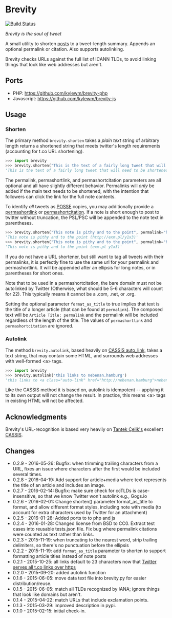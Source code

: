# Brevity

[![Build Status](https://travis-ci.org/kylewm/brevity.svg)](https://travis-ci.org/kylewm/brevity)

*Brevity is the soul of tweet*

A small utility to shorten [posts](https://indiewebcamp.com/note) to a
tweet-length summary. Appends an optional permalink or citation. Also
supports autolinking.

Brevity checks URLs against the full list of ICANN TLDs, to avoid
linking things that look like web addresses but aren't.

## Ports

- PHP: https://github.com/kylewm/brevity-php
- Javascript: https://github.com/kylewm/brevity-js

## Usage

### Shorten

The primary method `brevity.shorten` takes a *plain text* string of
arbitrary length returns a shortened string that meets twitter's length
requirements (accounting for t.co URL shortening).

```python
>>> import brevity
>>> brevity.shorten("This is the text of a fairly long tweet that will need to be shortened before we can post it to twitter. Since it is longer than 140 characters, it will also include an ellipsis and link to the original note.", permalink="http://example.com/2015/03/fairly-long-note")
'This is the text of a fairly long tweet that will need to be shortened before we can post it to twitter. Since it is… http://example.com/2015/03/fairly-long-note'
```

The permalink, permashortlink, and permashortcitation parameters are all
optional and all have slightly different behavior. Permalinks will
*only* be added if the main text needs to be shortened, with the
intention that followers can click the link for the full note contents.

To identify *all* tweets as [POSSE](https://indiewebcamp.com/POSSE)
copies, you may additionally provide a
[permashortlink](https://indiewebcamp.com/permashortlink) or
[permashortcitation](https://indiewebcamp.com/permashortcitation). If a
note is short enough to post to twitter without truncation, the PSL/PSC
will be appended to the note text in parentheses.

```python
>>> brevity.shorten("This note is pithy and to the point", permalink="http://example.com/2015/03/to-the-point", permashortlink="http://exm.pl/y1x3")
'This note is pithy and to the point (http://exm.pl/y1x3)'
>>> brevity.shorten("This note is pithy and to the point", permalink="http://example.com/2015/03/to-the-point", permashortcitation="exm.pl y1x3")
'This note is pithy and to the point (exm.pl y1x3)'
```

If you do not have a URL shortener, but still want to tag all tweets
with their permalinks, it is perfectly fine to use the same url for your
permalink and permashortlink. It will be appended after an ellipsis for
long notes, or in parentheses for short ones.

Note that to be used in a permashortcitation, the bare domain must not
be autolinked by Twitter (Otherwise, what should be 5-6 characters will
count for 22). This typically means it cannot be a .com, .net, or .org.

Setting the optional parameter `format_as_title` to true implies that
text is the title of a longer article (that can be found at
`permalink`). The composed text will be `Article Title: permalink` and
the permalink will be included regardless of the length of the title.
The values of `permashortlink` and `permashortcitation` are ignored.

### Autolink

The method `brevity.autolink`, based heavily on
[CASSIS auto_link](https://github.com/tantek/cassis/), takes a text
string, that may contain some HTML, and surrounds web addresses with
well-formed &lt;a> tags.

```python
>>> import brevity
>>> brevity.autolink('this links to nebenan.hamburg')
'this links to <a class="auto-link" href="http://nebenan.hamburg">nebenan.hamburg</a>'
```

Like the CASSIS method it is based on, autolink is idempotent --
applying it to its own output will not change the result. In practice,
this means &lt;a> tags in existing HTML will not be affected.

## Acknowledgments

Brevity's URL-recognition is based very heavily on
[Tantek Çelik's](http://tantek.com) excellent
[CASSIS](http://cassisjs.org).

## Changes

- 0.2.9 - 2016-05-26: Bugfix: when trimming trailing characters
  from a URL, fixes an issue where characters after the first
  would be included several times.
- 0.2.8 - 2016-04-19: Add support for article+media where text
  represents the title of an article and includes an image.
- 0.2.7 - 2016-02-14: Bugfix: make sure check for ccTLDs is
  case-insensitive, so that we know Twitter won't autolink e.g.,
  Gogs.io
- 0.2.6 - 2016-02-01: Change shorten() parameter format_as_title to
  format, and allow different format styles, including note with media
  (to account for extra characters used by Twitter for an attachment)
- 0.2.5 - 2016-01-28: Added ports to to php and js
- 0.2.4 - 2016-01-28: Changed license from BSD to CC0. Extract test
  cases into reusable tests.json file. Fix bug where permalink
  citations were counted as text rather than links.
- 0.2.3 - 2015-11-19: when truncating to the nearest word, strip
  trailing delimiters, so there's no punctuation before the ellipsis
- 0.2.2 - 2015-11-19: add `format_as_title` parameter to shorten
  to support formatting article titles instead of note posts
- 0.2.1 - 2015-10-25: all links default to 23 characters now that
  [Twitter serves all t.co links over https][t.co-https]
- 0.2.0 - 2015-09-20: added autolink function
- 0.1.6 - 2015-06-05: move data text file into brevity.py for easier
  distribution/reuse.
- 0.1.5 - 2015-06-05: match all TLDs recognized by IANA; ignore
  things that look like domains but aren't.
- 0.1.4 - 2015-04-22: match URLs that include exclamation points.
- 0.1.3 - 2015-03-29: improved description in pypi.
- 0.1.0 - 2015-02-15: initial check-in.


[t.co-https]: https://twittercommunity.com/t/moving-t-co-to-https-only-for-new-links/52380
